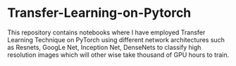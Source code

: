 # Transfer-Learning-on-Pytorch
This repository contains notebooks where I have employed Transfer Learning Technique on PyTorch using different network architectures such as Resnets, GoogLe Net, Inception Net, DenseNets to classify high resolution images which will other wise take thousand of GPU hours to train.
